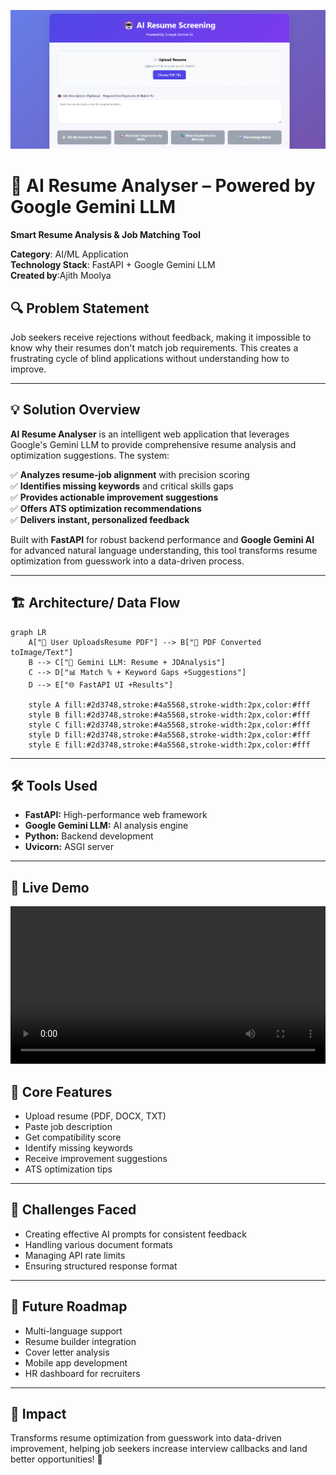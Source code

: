 
![Web Interface](samples/interface.png) 


# 🚀 AI Resume Analyser – Powered by Google Gemini LLM

**Smart Resume Analysis & Job Matching Tool**

**Category**: AI/ML Application  
**Technology Stack**: FastAPI + Google Gemini LLM  
**Created by**:Ajith Moolya


## 🔍 Problem Statement

Job seekers receive rejections without feedback, making it impossible to know why their resumes don't match job requirements. This creates a frustrating cycle of blind applications without understanding how to improve.

---

## 💡 Solution Overview

**AI Resume Analyser** is an intelligent web application that leverages Google's Gemini LLM to provide comprehensive resume analysis and optimization suggestions. The system:

✅ **Analyzes resume-job alignment** with precision scoring  
✅ **Identifies missing keywords** and critical skills gaps  
✅ **Provides actionable improvement suggestions**  
✅ **Offers ATS optimization recommendations**  
✅ **Delivers instant, personalized feedback**

Built with **FastAPI** for robust backend performance and **Google Gemini AI** for advanced natural language understanding, this tool transforms resume optimization from guesswork into a data-driven process.

---

## 🏗️ Architecture/ Data Flow
```mermaid
graph LR
    A["📄 User UploadsResume PDF"] --> B["🔄 PDF Converted toImage/Text"]
    B --> C["🤖 Gemini LLM: Resume + JDAnalysis"]
    C --> D["📊 Match % + Keyword Gaps +Suggestions"]
    D --> E["🌐 FastAPI UI +Results"]
    
    style A fill:#2d3748,stroke:#4a5568,stroke-width:2px,color:#fff
    style B fill:#2d3748,stroke:#4a5568,stroke-width:2px,color:#fff
    style C fill:#2d3748,stroke:#4a5568,stroke-width:2px,color:#fff
    style D fill:#2d3748,stroke:#4a5568,stroke-width:2px,color:#fff
    style E fill:#2d3748,stroke:#4a5568,stroke-width:2px,color:#fff
```

---
## 🛠️ Tools Used

- **FastAPI:** High-performance web framework
- **Google Gemini LLM:** AI analysis engine
- **Python:** Backend development
- **Uvicorn:** ASGI server

---
## 🎥 Live Demo

<video width="100%" controls>
  <source src="assets/demo.mp4" type="video/mp4">
  Your browser does not support the video tag.
</video>

## 🎯 Core Features

- Upload resume (PDF, DOCX, TXT)
- Paste job description
- Get compatibility score
- Identify missing keywords
- Receive improvement suggestions
- ATS optimization tips

---

## 🔧 Challenges Faced

- Creating effective AI prompts for consistent feedback
- Handling various document formats
- Managing API rate limits
- Ensuring structured response format

---

## 🚀 Future Roadmap

- Multi-language support
- Resume builder integration
- Cover letter analysis
- Mobile app development
- HR dashboard for recruiters

---

## 🎯 Impact

Transforms resume optimization from guesswork into data-driven improvement, helping job seekers increase interview callbacks and land better opportunities! 🚀

